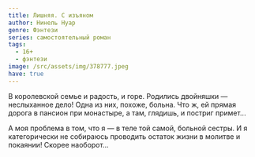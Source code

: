 ```yaml
---
title: Лишняя. С изъяном
author: Нинель Нуар
genre: Фэнтези
series: самостоятельный роман
tags:
  - 16+
  - фэнтези
image: /src/assets/img/378777.jpeg
have: true
---
```

В королевской семье и радость, и горе. Родились двойняшки — неслыханное дело! Одна из них, похоже, больна. Что ж, ей прямая дорога в пансион при монастыре, а там, глядишь, и постриг примет...

А моя проблема в том, что я — в теле той самой, больной сестры. И я категорически не собираюсь проводить остаток жизни в молитве и покаянии! Скорее наоборот…
